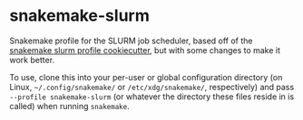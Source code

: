 # snakemake-slurm

Snakemake profile for the SLURM job scheduler, based off of
the
[snakemake slurm profile cookiecutter](https://github.com/Snakemake-Profiles/slurm/),
but with some changes to make it work better.

To use, clone this into your per-user or global configuration
directory (on Linux, `~/.config/snakemake/` or `/etc/xdg/snakemake/`,
respectively) and pass `--profile snakemake-slurm` (or whatever the
directory these files reside in is called) when running `snakemake`.

